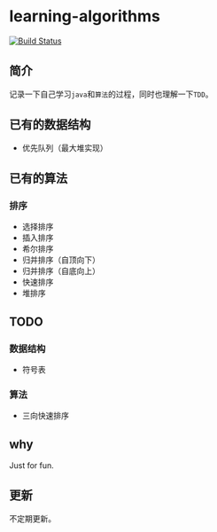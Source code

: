 # learning-algorithms

[![Build Status](https://travis-ci.org/Jack-X-Yang/learning-algorithms.svg?branch=dev-1.0)](https://travis-ci.org/Jack-X-Yang/learning-algorithms)

## 简介
记录一下自己学习`java`和`算法`的过程，同时也理解一下`TDD`。

## 已有的数据结构
- 优先队列（最大堆实现）

## 已有的算法
### 排序
- 选择排序
- 插入排序
- 希尔排序
- 归并排序（自顶向下）
- 归并排序（自底向上）
- 快速排序
- 堆排序

## TODO
### 数据结构
- 符号表

### 算法
- 三向快速排序

## why
Just for fun.

## 更新
不定期更新。

